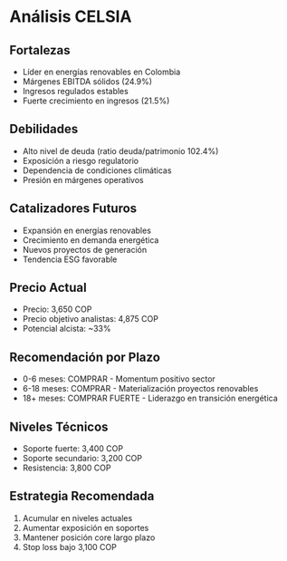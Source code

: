 # Análisis CELSIA

## Fortalezas

- Líder en energías renovables en Colombia
- Márgenes EBITDA sólidos (24.9%)
- Ingresos regulados estables
- Fuerte crecimiento en ingresos (21.5%)

## Debilidades

- Alto nivel de deuda (ratio deuda/patrimonio 102.4%)
- Exposición a riesgo regulatorio
- Dependencia de condiciones climáticas
- Presión en márgenes operativos

## Catalizadores Futuros

- Expansión en energías renovables
- Crecimiento en demanda energética
- Nuevos proyectos de generación
- Tendencia ESG favorable

## Precio Actual

- Precio: 3,650 COP
- Precio objetivo analistas: 4,875 COP
- Potencial alcista: ~33%

## Recomendación por Plazo

- 0-6 meses: COMPRAR - Momentum positivo sector
- 6-18 meses: COMPRAR - Materialización proyectos renovables
- 18+ meses: COMPRAR FUERTE - Liderazgo en transición energética

## Niveles Técnicos

- Soporte fuerte: 3,400 COP
- Soporte secundario: 3,200 COP
- Resistencia: 3,800 COP

## Estrategia Recomendada

1. Acumular en niveles actuales
2. Aumentar exposición en soportes
3. Mantener posición core largo plazo
4. Stop loss bajo 3,100 COP
